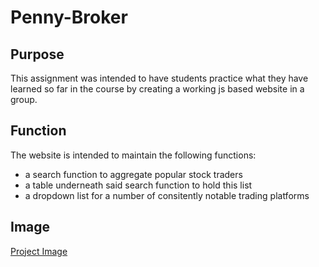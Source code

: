 # Penny-Broker

## Purpose
This assignment was intended to have students practice what they have learned so far in the course by creating a working js based website in a group.

## Function
The website is intended to maintain the following functions:
- a search function to aggregate popular stock traders
- a table underneath said search function to hold this list
- a dropdown list for a number of consitently notable trading platforms

## Image
[Project Image](https://github.com/josephmartin721/Penny-Broker/blob/main/assets/Penny-Broker-Image.jpg)
